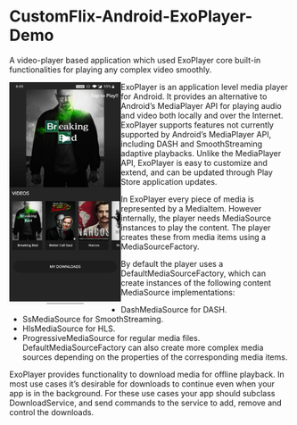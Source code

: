 # CustomFlix-Android-ExoPlayer-Demo
A video-player based application which used ExoPlayer core built-in functionalities for playing any complex video smoothly. 

<img src="https://github.com/Afsar7977/CustomFlix-Android-ExoPlayer-Demo/blob/master/Photos/homepage.jpg" align="left" width="200" height="400">

ExoPlayer is an application level media player for Android. It provides an alternative to Android’s MediaPlayer API for playing audio
and video both locally and over the Internet. ExoPlayer supports features not currently supported by Android’s MediaPlayer API, 
including DASH and SmoothStreaming adaptive playbacks. Unlike the MediaPlayer API, ExoPlayer is easy to customize and extend, 
and can be updated through Play Store application updates.

In ExoPlayer every piece of media is represented by a MediaItem. However internally, the player needs MediaSource instances to play the content.
The player creates these from media items using a MediaSourceFactory.

By default the player uses a DefaultMediaSourceFactory, which can create instances of the following content MediaSource implementations:
- DashMediaSource for DASH.
- SsMediaSource for SmoothStreaming.
- HlsMediaSource for HLS.
- ProgressiveMediaSource for regular media files.
DefaultMediaSourceFactory can also create more complex media sources depending on the properties of the corresponding media items. 

ExoPlayer provides functionality to download media for offline playback. In most use cases it’s desirable for downloads to continue
even when your app is in the background. For these use cases your app should subclass DownloadService, and send commands to the service to add,
remove and control the downloads.
